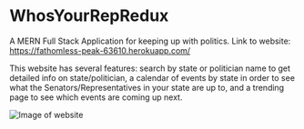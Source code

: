 # WhosYourRepRedux
A MERN Full Stack Application for keeping up with politics.  Link to website: https://fathomless-peak-63610.herokuapp.com/

This website has several features: search by state or politician name to get detailed info on state/politician, a calendar of events by state in order to see what the Senators/Representatives in your state are up to, and a trending page to see which events are coming up next.

![Image of website](https://github.com/bjk116/WhosYourRepRedux/tree/master/public/website-pic.PNG)
